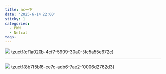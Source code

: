 ```yaml
---
title: nc一下
date: '2025-6-14 22:00'
sticky: 1
categories:
  - PWN
  - Netcat
tags:
---
```

![](/images/{1ECE90F1-7E5D-47C4-AA43-FCEB3B41F7F6}.png)
tzuctf{cf1a020b-4cf7-5909-30a0-8fc5a55e672c}

---


![](/images/{5EADDF48-2904-4B55-AA5D-F8B6B4859A14}1.png)
tzuctf{8b7f5b16-ce7c-adb6-7ae2-10006d2762d3}